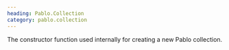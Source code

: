 ```yaml
--- 
heading: Pablo.Collection
category: pablo.collection
---
```


The constructor function used internally for creating a new Pablo collection.
